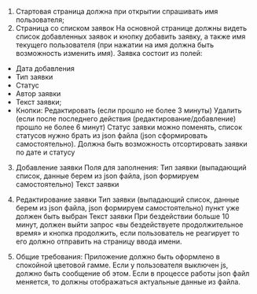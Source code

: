 1. Стартовая страница должна при открытии спрашивать имя пользователя;
2. Страница со списком заявок На основной странице должны видеть список добавленных заявок и кнопку добавить заявку, а
   также имя текущего пользователя (при нажатии на имя должна быть возможность изменить имя). Заявка состоит из полей:

- Дата добавления
- Тип заявки
- Статус
- Автор заявки
- Текст заявки;
- Кнопки:
  Редактировать (если прошло не более 3 минуты)
  Удалить (если после последнего действия (редактирование/добавление) прошло не более 6 минут)
  Статус заявки можно поменять, список статусов нужно брать из json файла (json сформировать самостоятельно). Должна
  быть возможность отсортировать заявки по дате и статусу

3. Добавление заявки Поля для заполнения:
   Тип заявки (выпадающий список, данные берем из json файла, json формируем самостоятельно)
   Текст заявки

4. Редактирование заявки Тип заявки (выпадающий список, данные берем из json файла, json формируем самостоятельно) пункт
   уже должен быть выбран Текст заявки При бездействии больше 10 минут, должен выйти запрос «вы бездействуете
   продолжительное время» и кнопка продолжить, если пользователь не реагирует то его должно отправить на страницу ввода
   имени.
5. Общие требования:
   Приложение должно быть оформлено в спокойной цветовой гамме. Если у пользователя выключен js, должно быть сообщение
   об этом. Если в процессе работы json файл меняется, то должны отображаться актуальные данные из файла.
